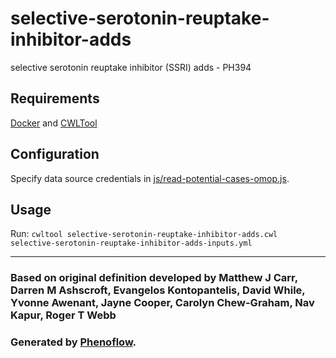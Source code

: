 # selective-serotonin-reuptake-inhibitor-adds

selective serotonin reuptake inhibitor (SSRI) adds - PH394

## Requirements

[Docker](https://docs.docker.com/install/) and [CWLTool](https://github.com/common-workflow-language/cwltool#install)

## Configuration

Specify data source credentials in [js/read-potential-cases-omop.js](js/read-potential-cases-omop.js).

## Usage

Run: `cwltool selective-serotonin-reuptake-inhibitor-adds.cwl selective-serotonin-reuptake-inhibitor-adds-inputs.yml`

***

### Based on original definition developed by Matthew J Carr, Darren M Ashscroft, Evangelos Kontopantelis, David While, Yvonne Awenant, Jayne Cooper, Carolyn Chew-Graham, Nav Kapur, Roger T Webb
### Generated by [Phenoflow](https://kclhi.org/phenoflow).
